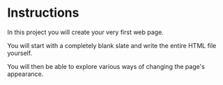 # Instructions  

 In this project you will create your very first web page.

 You will start with a completely blank slate and write the 
 entire HTML file yourself.

 You will then be able to explore various ways of changing the
 page's appearance.
